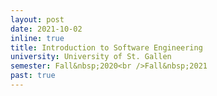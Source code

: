 ```yaml
---
layout: post
date: 2021-10-02
inline: true
title: Introduction to Software Engineering
university: University of St. Gallen
semester: Fall&nbsp;2020<br />Fall&nbsp;2021
past: true
---
```


